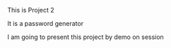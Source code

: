 This is Project 2

It is a password generator

I am going to present this project by demo on session